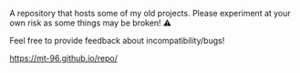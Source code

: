 


A repository that hosts some of my old projects. Please experiment at your own risk as some things may be broken! ⚠️


Feel free to provide feedback about incompatibility/bugs!


https://mt-96.github.io/repo/

